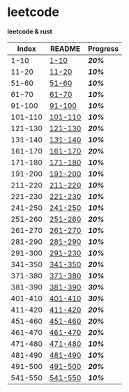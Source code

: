 # leetcode

**leetcode &amp; rust**

Index    | README                          | Progress
-------- | ------------------------------- | --------
1-10     | [1-10](./READMES/1-10.md)       | ***20%***
11-20    | [11-20](./READMES/11-20.md)     | ***10%***
51-60    | [51-60](./READMES/51-60.md)     | ***10%***
61-70    | [61-70](./READMES/61-70.md)     | ***10%***
91-100   | [91-100](./READMES/91-100.md)   | ***10%***
101-110  | [101-110](./READMES/101-110.md) | ***10%***
121-130  | [121-130](./READMES/121-130.md) | ***20%***
131-140  | [131-140](./READMES/131-140.md) | ***10%***
161-170  | [161-170](./READMES/161-170.md) | ***20%***
171-180  | [171-180](./READMES/171-180.md) | ***10%***
191-200  | [191-200](./READMES/191-200.md) | ***10%***
211-220  | [211-220](./READMES/211-220.md) | ***10%***
221-230  | [221-230](./READMES/221-230.md) | ***10%***
241-250  | [241-250](./READMES/241-250.md) | ***10%***
251-260  | [251-260](./READMES/251-260.md) | ***20%***
261-270  | [261-270](./READMES/261-270.md) | ***10%***
281-290  | [281-290](./READMES/281-290.md) | ***10%***
291-300  | [291-230](./READMES/291-300.md) | ***10%***
341-350  | [341-350](./READMES/341-350.md) | ***20%***
371-380  | [371-380](./READMES/371-380.md) | ***10%***
381-390  | [381-390](./READMES/381-390.md) | ***30%***
401-410  | [401-410](./READMES/401-410.md) | ***30%***
411-420  | [411-420](./READMES/411-420.md) | ***20%***
451-460  | [451-460](./READMES/451-460.md) | ***20%***
461-470  | [461-470](./READMES/461-470.md) | ***20%***
471-480  | [471-480](./READMES/471-480.md) | ***10%***
481-490  | [481-490](./READMES/481-490.md) | ***10%***
491-500  | [491-500](./READMES/491-500.md) | ***20%***
541-550  | [541-550](./READMES/541-550.md) | ***10%***
